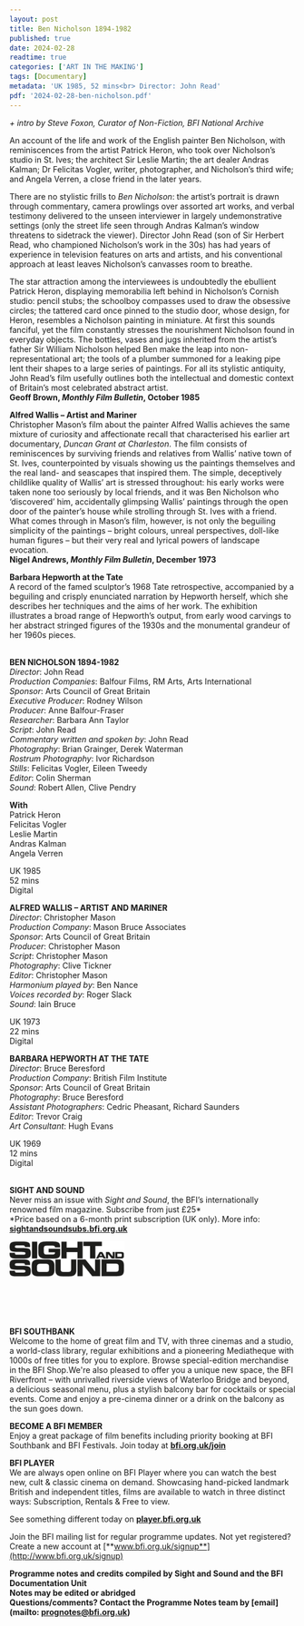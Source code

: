 ```yaml
---
layout: post
title: Ben Nicholson 1894-1982
published: true
date: 2024-02-28
readtime: true
categories: ['ART IN THE MAKING']
tags: [Documentary]
metadata: 'UK 1985, 52 mins<br> Director: John Read'
pdf: '2024-02-28-ben-nicholson.pdf'
---
```


_+ intro by Steve Foxon, Curator of Non-Fiction, BFI National Archive_

An account of the life and work of the English painter Ben Nicholson, with reminiscences from the artist Patrick Heron, who took over Nicholson’s studio in St. Ives; the architect Sir Leslie Martin; the art dealer Andras Kalman;  Dr Felicitas Vogler, writer, photographer, and Nicholson’s third wife; and Angela Verren, a close friend in the later years.

There are no stylistic frills to _Ben Nicholson_: the artist’s portrait is drawn through commentary, camera prowlings over assorted art works, and verbal testimony delivered to the unseen interviewer in largely undemonstrative settings (only the street life seen through Andras Kalman’s window threatens to sidetrack the viewer). Director John Read (son of Sir Herbert Read, who championed Nicholson’s work in the 30s) has had years of experience in television features on arts and artists, and his conventional approach at least leaves Nicholson’s canvasses room to breathe.

The star attraction among the interviewees is undoubtedly the ebullient Patrick Heron, displaying memorabilia left behind in Nicholson’s Cornish studio: pencil stubs; the schoolboy compasses used to draw the obsessive circles; the tattered card once pinned to the studio door, whose design, for Heron, resembles a Nicholson painting in miniature. At first this sounds fanciful, yet the film constantly stresses the nourishment Nicholson found in everyday objects. The bottles, vases and jugs inherited from the artist’s father Sir William Nicholson helped Ben make the leap into non-representational art; the tools of a plumber summoned for a leaking pipe lent their shapes to a large series of paintings. For all its stylistic antiquity, John Read’s film usefully outlines both the intellectual and domestic context of Britain’s most celebrated abstract artist.  
**Geoff Brown, _Monthly Film Bulletin_, October 1985**

**Alfred Wallis – Artist and Mariner**  
Christopher Mason’s film about the painter Alfred Wallis achieves the same mixture of curiosity and affectionate recall that characterised his earlier art documentary, _Duncan Grant at Charleston_. The film consists of reminiscences by surviving friends and relatives from Wallis’ native town of St. Ives, counterpointed by visuals showing us the paintings themselves and the real land- and seascapes that inspired them. The simple, deceptively childlike quality of Wallis’ art is stressed throughout: his early works were taken none too seriously by local friends, and it was Ben Nicholson who ‘discovered’ him, accidentally glimpsing Wallis’ paintings through the open door of the painter’s house while strolling through St. Ives with a friend. What comes through in Mason’s film, however, is not only the beguiling simplicity of the paintings – bright colours, unreal perspectives, doll-like human figures – but their very real and lyrical powers of landscape evocation.  
**Nigel Andrews, _Monthly Film Bulletin_, December 1973**

**Barbara Hepworth at the Tate**  
A record of the famed sculptor’s 1968 Tate retrospective, accompanied by a beguiling and crisply enunciated narration by Hepworth herself, which she describes her techniques and the aims of her work. The exhibition illustrates a broad range of Hepworth’s output, from early wood carvings to her abstract stringed figures of the 1930s and the monumental grandeur of her 1960s pieces.
<br><br>

**BEN NICHOLSON 1894-1982**  
_Director_: John Read  
_Production Companies_: Balfour Films, RM Arts,  Arts International  
_Sponsor_: Arts Council of Great Britain  
_Executive Producer_: Rodney Wilson  
_Producer_: Anne Balfour-Fraser  
_Researcher_: Barbara Ann Taylor  
_Script_: John Read  
_Commentary written and spoken by_: John Read  
_Photography_: Brian Grainger, Derek Waterman  
_Rostrum Photography_: Ivor Richardson  
_Stills_: Felicitas Vogler, Eileen Tweedy  
_Editor_: Colin Sherman  
_Sound_: Robert Allen, Clive Pendry

**With**  
Patrick Heron  
Felicitas Vogler  
Leslie Martin  
Andras Kalman  
Angela Verren

UK 1985  
52 mins  
Digital

**ALFRED WALLIS – ARTIST AND MARINER**  
_Director_: Christopher Mason  
_Production Company_: Mason Bruce Associates  
_Sponsor_: Arts Council of Great Britain  
_Producer_: Christopher Mason  
_Script_: Christopher Mason  
_Photography_: Clive Tickner  
_Editor_: Christopher Mason  
_Harmonium played by_: Ben Nance  
_Voices recorded by_: Roger Slack  
_Sound_: Iain Bruce

UK 1973  
22 mins  
Digital

**BARBARA HEPWORTH AT THE TATE**  
_Director_: Bruce Beresford  
_Production Company_: British Film Institute  
_Sponsor_: Arts Council of Great Britain  
_Photography_: Bruce Beresford  
_Assistant Photographers_: Cedric Pheasant,  Richard Saunders  
_Editor_: Trevor Craig  
_Art Consultant_: Hugh Evans

UK 1969  
12 mins  
Digital
<br><br>

**SIGHT AND SOUND**<br>
Never miss an issue with _Sight and Sound_, the BFI’s internationally renowned film magazine. Subscribe from just £25*<br>
*Price based on a 6-month print subscription (UK only). More info: [**sightandsoundsubs.bfi.org.uk**](https://sightandsoundsubs.bfi.org.uk/subscribe)

<img style="float: left;" src="/img/sight-and-sound.jpg" width="40%" height="40%"><br><br><br><br><br><br><br><br>

**BFI SOUTHBANK**  
Welcome to the home of great film and TV, with three cinemas and a studio, a world-class library, regular exhibitions and a pioneering Mediatheque with 1000s of free titles for you to explore. Browse special-edition merchandise in the BFI Shop.We&#39;re also pleased to offer you a unique new space, the BFI Riverfront – with unrivalled riverside views of Waterloo Bridge and beyond, a delicious seasonal menu, plus a stylish balcony bar for cocktails or special events. Come and enjoy a pre-cinema dinner or a drink on the balcony as the sun goes down.  

**BECOME A BFI MEMBER**  
Enjoy a great package of film benefits including priority booking at BFI Southbank and BFI Festivals. Join today at [**bfi.org.uk/join**](http://www.bfi.org.uk/join)  

**BFI PLAYER**  
 We are always open online on BFI Player where you can watch the best new, cult &amp; classic cinema on demand. Showcasing hand-picked landmark British and independent titles, films are available to watch in three distinct ways: Subscription, Rentals &amp; Free to view.  

See something different today on [**player.bfi.org.uk**](https://player.bfi.org.uk)  

Join the BFI mailing list for regular programme updates. Not yet registered? Create a new account at [**www.bfi.org.uk/signup**](http://www.bfi.org.uk/signup)

**Programme notes and credits compiled by Sight and Sound and the BFI Documentation Unit  
Notes may be edited or abridged  
Questions/comments? Contact the Programme Notes team by [email](mailto: prognotes@bfi.org.uk)**

<!--stackedit_data:
eyJoaXN0b3J5IjpbLTk5OTU2MzQ5NV19
-->
